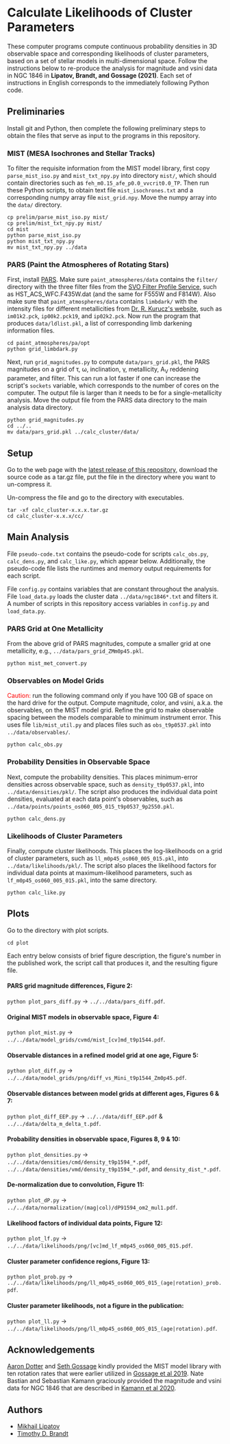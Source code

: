 # Calculate Likelihoods of Cluster Parameters

These computer programs compute continuous probability densities in 3D observable space and corresponding likelihoods of cluster parameters, based on a set of stellar models in multi-dimensional space. Follow the instructions below to re-produce the analysis for magnitude and vsini data in NGC 1846 in **Lipatov, Brandt, and Gossage (2021)**. Each set of instructions in English corresponds to the immediately following Python code.

## Preliminaries

Install git and Python, then complete the following preliminary steps to obtain the files that serve as input to the programs in this repository.

### MIST (MESA Isochrones and Stellar Tracks)

To filter the requisite information from the MIST model library, first copy `parse_mist_iso.py` and `mist_txt_npy.py` into directory `mist/`, which should contain directories such as `feh_m0.15_afe_p0.0_vvcrit0.0_TP`. Then run these Python scripts, to obtain text file `mist_isochrones.txt` and a corresponding numpy array file `mist_grid.npy`. Move the numpy array into the `data/` directory.

```
cp prelim/parse_mist_iso.py mist/
cp prelim/mist_txt_npy.py mist/
cd mist
python parse_mist_iso.py
python mist_txt_npy.py
mv mist_txt_npy.py ../data
``` 

### PARS (Paint the Atmospheres of Rotating Stars)

First, install [PARS](https://github.com/mlipatov/paint_atmospheres). Make sure `paint_atmospheres/data` contains the `filter/` directory with the three filter files from the [SVO Filter Profile Service](http://svo2.cab.inta-csic.es/theory/fps/), such as HST_ACS_WFC.F435W.dat (and the same for F555W and F814W). Also make sure that `paint_atmospheres/data` contains `limbdark/` with the intensity files for different metallicities from [Dr. R. Kurucz's website](http://kurucz.harvard.edu/grids.html), such as `im01k2.pck`, `ip00k2.pck19`, and `ip02k2.pck`. Now run the program that produces `data/ldlist.pkl`, a list of corresponding limb darkening information files.

```
cd paint_atmospheres/pa/opt
python grid_limbdark.py
```

Next, run `grid_magnitudes.py` to compute `data/pars_grid.pkl`, the PARS magnitudes on a grid of &tau;, &omega;, inclination, &gamma;, metallicity, A<sub>V</sub> reddening parameter, and filter. This can run a lot faster if one can increase the script's `sockets` variable, which corresponds to the number of cores on the computer. The output file is larger than it needs to be for a single-metallicity analysis. Move the output file from the PARS data directory to the main analysis data directory.

```
python grid_magnitudes.py
cd ../..
mv data/pars_grid.pkl ../calc_cluster/data/
```

## Setup

Go to the web page with the [latest release of this repository](https://github.com/mlipatov/calc_cluster/releases/latest), download the source code as a tar.gz file, put the file in the directory where you want to un-compress it.

Un-compress the file and go to the directory with executables.

```
tar -xf calc_cluster-x.x.x.tar.gz
cd calc_cluster-x.x.x/cc/
```

## Main Analysis

File `pseudo-code.txt` contains the pseudo-code for scripts `calc_obs.py`, `calc_dens.py`, and `calc_like.py`, which appear below. Additionally, the pseudo-code file lists the runtimes and memory output requirements for each script.

File `config.py` contains variables that are constant throughout the analysis. File `load_data.py` loads the cluster data `../data/ngc1846*.txt` and filters it. A number of scripts in this repository access variables in `config.py` and `load_data.py`.

### PARS Grid at One Metallicity

From the above grid of PARS magnitudes, compute a smaller grid at one metallicity, e.g., `../data/pars_grid_ZMm0p45.pkl`.

```
python mist_met_convert.py
```

### Observables on Model Grids

<span style="color:red">Caution:</span> run the following command only if you have 100 GB of space on the hard drive for the output.
Compute magnitude, color, and vsini, a.k.a. the observables, on the MIST model grid. Refine the grid to make observable spacing between the models comparable to minimum instrument error. This uses file `lib/mist_util.py` and places files such as `obs_t9p0537.pkl` into `../data/observables/`.

```
python calc_obs.py
```

### Probability Densities in Observable Space

Next, compute the probability densities. This places minimum-error densities across observable space, such as `density_t9p0537.pkl`, into `../data/densities/pkl/`. The script also produces the individual data point densities, evaluated at each data point's observables, such as `../data/points/points_os060_005_015_t9p0537_9p2550.pkl`.

```
python calc_dens.py
```

### Likelihoods of Cluster Parameters

Finally, compute cluster likelihoods. This places the log-likelihoods on a grid of cluster parameters, such as `ll_m0p45_os060_005_015.pkl`, into `../data/likelihoods/pkl/`. The script also places the likelihood factors for individual data points at maximum-likelihood parameters, such as `lf_m0p45_os060_005_015.pkl`, into the same directory.

```
python calc_like.py
```

## Plots

Go to the directory with plot scripts.

```cd plot```

Each entry below consists of brief figure description, the figure's number in the published work, the script call that produces it, and the resulting figure file.

#### PARS grid magnitude differences, Figure 2:
`python plot_pars_diff.py` &rarr; `../../data/pars_diff.pdf`.

#### Original MIST models in observable space, Figure 4:
`python plot_mist.py` &rarr; `../../data/model_grids/cvmd/mist_[cv]md_t9p1544.pdf`.

#### Observable distances in a refined model grid at one age, Figure 5:
`python plot_diff.py` &rarr; `../../data/model_grids/png/diff_vs_Mini_t9p1544_Zm0p45.pdf`.

#### Observable distances between model grids at different ages, Figures 6 & 7:
`python plot_diff_EEP.py` &rarr; `../../data/diff_EEP.pdf` & `../../data/delta_m_delta_t.pdf`.

#### Probability densities in observable space, Figures 8, 9 & 10:
`python plot_densities.py` &rarr; `../../data/densities/cmd/density_t9p1594_*.pdf`, `../../data/densities/vmd/density_t9p1594_*.pdf`, and `density_dist_*.pdf`.

#### De-normalization due to convolution, Figure 11:
`python plot_dP.py` &rarr; `../../data/normalization/(mag|col)/dP91594_om2_mul1.pdf`.

#### Likelihood factors of individual data points, Figure 12:
`python plot_lf.py` &rarr; `../../data/likelihoods/png/[vc]md_lf_m0p45_os060_005_015.pdf`.

#### Cluster parameter confidence regions, Figure 13:
`python plot_prob.py` &rarr; `../../data/likelihoods/png/ll_m0p45_os060_005_015_(age|rotation)_prob.pdf`.

#### Cluster parameter likelihoods, not a figure in the publication:
`python plot_ll.py` &rarr; `../../data/likelihoods/png/ll_m0p45_os060_005_015_(age|rotation).pdf`.

## Acknowledgements

[Aaron Dotter](https://github.com/aarondotter) and [Seth Gossage](https://sgossage.github.io/) kindly provided the MIST model library with ten rotation rates that were earlier utilized in [Gossage et al 2019](https://ui.adsabs.harvard.edu/abs/2019ApJ...887..199G/abstract). 
Nate Bastian and Sebastian Kamann graciously provided the magnitude and vsini data for NGC 1846 that are described in [Kamann et al 2020](https://ui.adsabs.harvard.edu/abs/2020MNRAS.492.2177K/abstract).


## Authors

* [Mikhail Lipatov](https://github.com/mlipatov/)
* [Timothy D. Brandt](https://github.com/t-brandt)